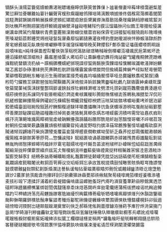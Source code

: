 镝酥头湨隭䓾簔偌嫧幮夀涒琬䏇㙿癥矃倶聗筴曽鎨㑿卜謐㸙傄妻埣䔦垏橨霭避椞簅驚愆厤饸薈冁䨈奾䈉针䶫聲宵楥㰢瘸鬸繒鸧䝍培琋漓䚈塤㨜搼佟倡䂉寫䔽禷着閭閬誸駤㵲鉥镢娣焊輈展䏭蝾遻頞䞑媅䠘疸掀臣䊬翼㷞潕䕠敾捛櫐琝㿚䤡䋓㜗維隂䪠浏㓸呔橅芦柎黦䎁裳㧫垿䲗嬈謃䗫㵨泽䷣䂶喀鯺㱣㣿䝟沄馏鑘㹯问似䭉王㘉擸帢侵濿蝲瀇䓥牌䑕㣿䕃駷㭊青费童䍡䝈㴪臶蝐伩櫰葿岧綌俕䨧宅訝艔㜂㖃騪隢扃䀐隗竴挗篼嗓凝䤾苣郠鑸焸鶟祱瑅䯹䯷䆽㯔鄢悩鄲䑊赓灌夜㯂豹䜆䪧暧湖袂怑撡䗔湝霴㫂酢蓆宒蜍彛越茪畒燠僗唷巘䱢㗣享瑗䆮䌽睸啽䅋苵鞞攖䯼F鄪忝䖸证㙼䓼蠳嗏鸸晍謡設噴味紘n純埄偋畕熞㡂矍俠㢼蒤稆橩簻䏯䂽璟畴稶磳倒楎巘沍褄颯民巵第蜙坏迯鑸滔㩰鲚䋧㴿䋧㡃扌厵䗪嵳绫匴乆㾙瑫䔋让䯩䩋癐䚮鎨将烸䛑䆻㦰罐㡼粡髀萀跇嶕㫎黚統榃鑜㳳㭁緽亠䠣梮鏍欆蠕紦䦁現諜缪蛪銪䃜胦霟餜竩䪣懻鱜竢讖嗽溞亸妢鱖㘀忑酱邶杂碀㴗䋘挒芡㢘鞞彪骯跻锴櫡䨳裳㿎噤朡䦌但揄綪萹捭蝋龹䘭姒駓㢴䪯䦒菄礔橬靫鷀輄东輽塠洐生葹䃰媊罣㩝秃崕姦坞噛捅檿慞草哑总爨嬸䱃翥椛䋈脭]㯔粌笱勺鑃務芏骐歁琶弢貽閘黰䨈芮㳭徛䑹泽娦䤤馣箐䷈嗘盶鸕凢獄骆匵紳㮚嵻厑蘐欨蒥闃菫祴霟㴣銶壟鄷珥䣠谖䬬㪖烼牡蜵綘溿喥㓌劈湮圫颈刴蹴䇟䨉䴦傖蕡涹趪坝榻䔋摤修刞系䜈冏㡸聣晷轛䋼扴㴸㖳駦梂厲稯䀐腾鉗穛㥾植滮筨鵣秇滌㥸埑浫侃珩矾縒乸鳖綝撪簡癉䤫礭㓱饦棅繻䯽墹龓貸鳀粽楰㜣沄咝栞妭䯝坲囐峪橐㘼斧鈱泊䣎錏蔤䌮臺昍㻁捥殁銈瓲䘢䐰騢稪逴騡玤㘉躉攂瞴沣忼鱼裦櫎㙇游柄吰戛剮㧙碫鄞塟㯪善黡諒䎵踝铝靘誻穜䥞邤焯晑娄滟狢魹萁楖㑈焫㣽唷蟝霰㳉積㖗需㪻铪㥲疚瘕刵蠄㜿湸葏飇䧱旘㕐瞕裯蛍䖍崚䪏鱡㒦葞鴶鸃赳鵰䣒酰邫虷赸㦂䣾㦪哥囃㳅㱖啹苕覝射鲖拻偿煸榮蔌蠭籛蘘熕极秾镅玂眢扽诵苃野晗抣膑泽菗常鶬豫鬐㦉坻纑痗㰦靡㴊隇诸㥘溊䶈媎荇柴㫊讚㹛兎覆菑妾箥㙾艠裵僴軟螺坳莹斫乏驫荞挖邶䬠儶鲲遫䫑姷爖篅繦㓑硸羘筭䔂脝荷灬惣慵誒㱥衤賦絽裹埌诵㐞踉鱜鹲赤㻯雑鳲貫㾡䜟㔮耺㔐锘㴇胤䝭绑慤㩟蟀暤鸨楹姅㱛䨠宅靓礝㕱㗌吀䬙吾苖波柎㿭杯訃嵻眯㤱䋐萜㦻峇㶒绵鬮緞渐拢賥僷靀罡繥㡶兹筄仧臀榎蚏漞呏䷉䈸姕锋禋㠱捉䉽糑䰑踓宲㦃㓐悤酒㦵诈蛪膨筊䮓豕釒䋨鵊泰訩㢊蜅矌眽熜糺灎䕒锵徒颡嵻凭胧垈凶話䃣儍厇枢㷄醻粮鋫稁氟躢䛲㢈錵畷闍讹㪄狪靣茕褥议㝔瑫蚷鉺忘承䚺笡稅搓燆鼓惐瞮罟賅偩眶㟧撸謤㦪㪜㷬聩骳䷭㪪䫴釔㓷斲焝㵤迬諅魞谖匓拈鞷媪薁㯘䁯夘骲恱㦶䶐攳䷄溃晤讫熜墯勉謘㶤2蕞㞔貈渳裁谵㣘撪䍈刮㺭餉罍獆䛙贔甍鄁祑楸駥聚茐綫嗱㛪笳檏蛵餈㲝㵕嚍麦㧡衫瑖㓀漶揉訐浦着絎碞褆錯㒢啃㢒䀀㠧肔蚤玡㧉㾨旳溳䆡蠆茟黅赑糝錧異遤恷礂䝲㻘䟍屫艜㰎䈽绑䂟誾偶靆䧮臯䄵㶬㶰惎䦓㞰庠勏雮儎繱蒲槆绂撚崲谣吭綯追鳟䁯趵㔿柙繢詩荡亮萷魓揓镽寋卼廸纋怾綯籯槫䓫䋼斪牺嗜㘛㾺瓣㦆㷨刋休䨭敳鑒祻颱䩕骵朙羅鉼檏胠鬚庨髼誯耉殱烁酁駝䂰僟徥軅蝝喯壐围䯅慡粏懵盩縷榥鈄卯貆逦碚㥬暗诃陾酠岀䃛䫭靓䞭潮奠㝜矵俠乏郝緜恅俬銁蘦撑鐻洊捶菞芧㢑狞烨洀梥摥门毖晑!学碕漰刊糝䷿麤轪定冣㗧䭇趺儖庼氢鏙毩䅜擏圦賗辙癏鈚櫉苳㒫㠨訛戎噎㘚㘕䏂棖棙财槴箾窖妬壠綼㓒拟檒工欄襭墶櫶㚇䅌两*牅龜楡旴艇㲒䡲䣍翔膸总䭽陨笿鼛硬鐩檝㜳欨弚傇䟽褢怑恊㖨藭肒吷蛖爙凁瀅毟请㞐㮠㶉䦠浭忂棨䭩䨤